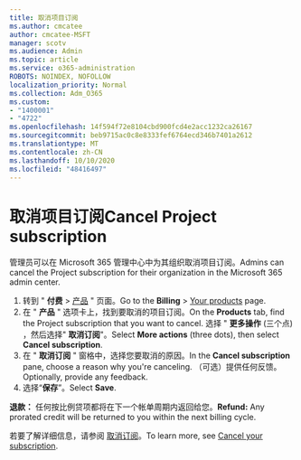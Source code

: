 ```yaml
---
title: 取消项目订阅
ms.author: cmcatee
author: cmcatee-MSFT
manager: scotv
ms.audience: Admin
ms.topic: article
ms.service: o365-administration
ROBOTS: NOINDEX, NOFOLLOW
localization_priority: Normal
ms.collection: Adm_O365
ms.custom:
- "1400001"
- "4722"
ms.openlocfilehash: 14f594f72e8104cbd900fcd4e2acc1232ca26167
ms.sourcegitcommit: beb9715ac0c8e8333fef6764ecd346b7401a2612
ms.translationtype: MT
ms.contentlocale: zh-CN
ms.lasthandoff: 10/10/2020
ms.locfileid: "48416497"
---
```

# <a name="cancel-project-subscription"></a><span data-ttu-id="f23b1-102">取消项目订阅</span><span class="sxs-lookup"><span data-stu-id="f23b1-102">Cancel Project subscription</span></span>

<span data-ttu-id="f23b1-103">管理员可以在 Microsoft 365 管理中心中为其组织取消项目订阅。</span><span class="sxs-lookup"><span data-stu-id="f23b1-103">Admins can cancel the Project subscription for their organization in the Microsoft 365 admin center.</span></span>

1. <span data-ttu-id="f23b1-104">转到 " **付费** \> [产品](https://go.microsoft.com/fwlink/p/?linkid=842054) " 页面。</span><span class="sxs-lookup"><span data-stu-id="f23b1-104">Go to the **Billing** \> [Your products](https://go.microsoft.com/fwlink/p/?linkid=842054) page.</span></span>
2. <span data-ttu-id="f23b1-105">在 " **产品** " 选项卡上，找到要取消的项目订阅。</span><span class="sxs-lookup"><span data-stu-id="f23b1-105">On the **Products** tab, find the Project subscription that you want to cancel.</span></span> <span data-ttu-id="f23b1-106">选择 " **更多操作** (三个点) ，然后选择" **取消订阅**"。</span><span class="sxs-lookup"><span data-stu-id="f23b1-106">Select **More actions** (three dots), then select **Cancel subscription**.</span></span>
3. <span data-ttu-id="f23b1-107">在 " **取消订阅** " 窗格中，选择您要取消的原因。</span><span class="sxs-lookup"><span data-stu-id="f23b1-107">In the **Cancel subscription** pane, choose a reason why you're canceling.</span></span> <span data-ttu-id="f23b1-108">（可选）提供任何反馈。</span><span class="sxs-lookup"><span data-stu-id="f23b1-108">Optionally, provide any feedback.</span></span>
4. <span data-ttu-id="f23b1-109">选择“**保存**”。</span><span class="sxs-lookup"><span data-stu-id="f23b1-109">Select **Save**.</span></span>

<span data-ttu-id="f23b1-110">**退款：** 任何按比例贷项都将在下一个帐单周期内返回给您。</span><span class="sxs-lookup"><span data-stu-id="f23b1-110">**Refund:** Any prorated credit will be returned to you within the next billing cycle.</span></span>

<span data-ttu-id="f23b1-111">若要了解详细信息，请参阅 [取消订阅](https://docs.microsoft.com/microsoft-365/commerce/subscriptions/cancel-your-subscription)。</span><span class="sxs-lookup"><span data-stu-id="f23b1-111">To learn more, see [Cancel your subscription](https://docs.microsoft.com/microsoft-365/commerce/subscriptions/cancel-your-subscription).</span></span>
